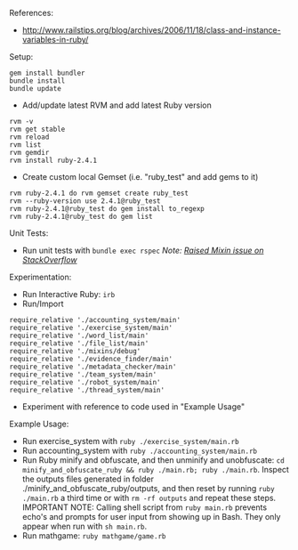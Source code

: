 References:
- http://www.railstips.org/blog/archives/2006/11/18/class-and-instance-variables-in-ruby/

Setup:
```
gem install bundler
bundle install
bundle update
```

- Add/update latest RVM and add latest Ruby version
```
rvm -v
rvm get stable
rvm reload
rvm list
rvm gemdir
rvm install ruby-2.4.1
```

- Create custom local Gemset (i.e. "ruby_test" and add gems to it)
```
rvm ruby-2.4.1 do rvm gemset create ruby_test
rvm --ruby-version use 2.4.1@ruby_test
rvm ruby-2.4.1@ruby_test do gem install to_regexp
rvm ruby-2.4.1@ruby_test do gem list
```

Unit Tests:
- Run unit tests with `bundle exec rspec`
*Note: [Raised Mixin issue on StackOverflow](https://stackoverflow.com/questions/40052573/unable-to-call-ruby-mixin-instance-method-from-rspec)*

Experimentation:
- Run Interactive Ruby: `irb`
- Run/Import
```
require_relative './accounting_system/main'
require_relative './exercise_system/main'
require_relative './word_list/main'
require_relative './file_list/main'
require_relative './mixins/debug'
require_relative './evidence_finder/main'
require_relative './metadata_checker/main'
require_relative './team_system/main'
require_relative './robot_system/main'
require_relative './thread_system/main'
```
- Experiment with reference to code used in "Example Usage"

Example Usage:
- Run exercise_system with `ruby ./exercise_system/main.rb`
- Run accounting_system with `ruby ./accounting_system/main.rb`
- Run Ruby minify and obfuscate, and then unminify and unobfuscate: `cd minify_and_obfuscate_ruby && ruby ./main.rb; ruby ./main.rb`. Inspect the outputs files generated in folder ./minify_and_obfuscate_ruby/outputs, and then reset by running `ruby ./main.rb` a third time or with `rm -rf outputs` and repeat these steps. IMPORTANT NOTE: Calling shell script from `ruby main.rb` prevents echo's and prompts for user input from showing up in Bash. They only appear when run with `sh main.rb`.
- Run mathgame: `ruby mathgame/game.rb`
